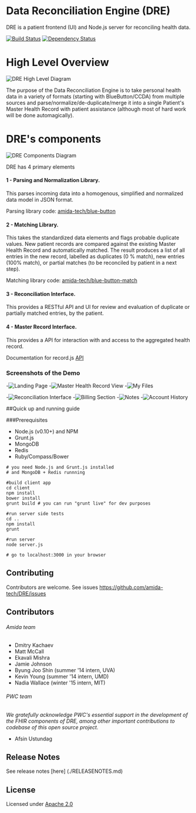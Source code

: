 Data Reconciliation Engine (DRE)
=========

DRE is a patient frontend (UI) and Node.js server for reconciling health data.


[![Build Status](https://travis-ci.org/amida-tech/DRE.svg)](https://travis-ci.org/amida-tech/DRE)
[![Dependency Status](https://david-dm.org/amida-tech/DRE.svg)](https://david-dm.org/amida-tech/DRE)

High Level Overview
===================
![DRE High Level Diagram](docs/images/dre_overview_new.png)

The purpose of the Data Reconciliation Engine is to take personal health data in a variety of formats (starting with BlueButton/CCDA) from multiple sources and parse/normalize/de-duplicate/merge it into a single Patient's Master Health Record with patient assistance (although most of hard work will be done automagically).


DRE's components
=================
![DRE Components Diagram](docs/images/dre_four_components.png)

DRE has 4 primary elements

#### 1 - Parsing and Normalization Library.

This parses incoming data into a homogenous, simplified and normalized data model in JSON format.

Parsing library code: [amida-tech/blue-button](https://github.com/amida-tech/blue-button)


#### 2 - Matching Library.

This takes the standardized data elements and flags probable duplicate values. New patient records are compared against the existing Master Health Record and automatically matched. The result produces a list of all entries in the new record, labelled as duplicates (0 % match), new entries (100% match), or partial matches (to be reconciled by patient in a next step).

Matching library code: [amida-tech/blue-button-match](https://github.com/amida-tech/blue-button-match)

#### 3 - Reconciliation Interface.

This provides a RESTful API and UI for review and evaluation of duplicate or partially matched entries, by the patient.

#### 4 - Master Record Interface.

This provides a API for interaction with and access to the aggregated health record.

Documentation for record.js [API](./docs/recordjs.md)

### Screenshots of the Demo
-![Landing Page](./docs/images/1-LandingBars.png)
-![Master Health Record View](./docs/images/2-MyRecord.png)
-![My Files](./docs/images/3-MyFiles.png)

-![Reconciliation Interface](./docs/images/4-Match.png)
-![Billing Section](./docs/images/5-Billing.png)
-![Notes](./docs/images/6-NotesDetails.png)
-![Account History](./docs/images/7-History.png)


##Quick up and running guide

###Prerequisites

- Node.js (v0.10+) and NPM
- Grunt.js
- MongoDB
- Redis
- Ruby/Compass/Bower

```
# you need Node.js and Grunt.js installed
# and MongoDB + Redis runnning

#build client app
cd client
npm install
bower install
grunt build # you can run "grunt live" for dev purposes

#run server side tests
cd ..
npm install
grunt

#run server
node server.js

# go to localhost:3000 in your browser
```

## Contributing

Contributors are welcome. See issues https://github.com/amida-tech/DRE/issues

## Contributors

###### Amida team

- Dmitry Kachaev
- Matt McCall
- Ekavali Mishra
- Jamie Johnson
- Byung Joo Shin (summer '14 intern, UVA)
- Kevin Young (summer '14 intern, UMD)
- Nadia Wallace (winter '15 intern, MIT)

###### PWC team

_We gratefully acknowledge PWC's essential support in the development of the FHIR components of DRE, among other important contributions to codebase of this open source project._

- Afsin Ustundag

## Release Notes

See release notes [here] (./RELEASENOTES.md)

## License

Licensed under [Apache 2.0](./LICENSE)